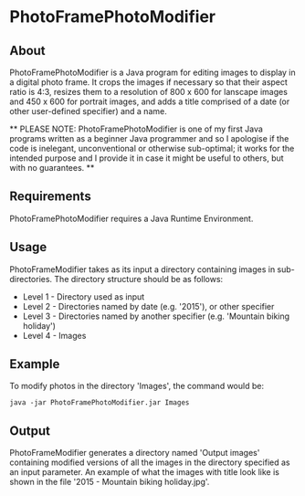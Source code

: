 # PhotoFramePhotoModifier
## About
PhotoFramePhotoModifier is a Java program for editing images to display in a digital photo frame. It crops the images if necessary so that their aspect ratio is 4:3, resizes them to a resolution of 800 x 600 for lanscape images and 450 x 600 for portrait images, and adds a title comprised of a date (or other user-defined specifier) and a name.

** PLEASE NOTE: PhotoFramePhotoModifier is one of my first Java programs written as a beginner Java programmer and so I apologise if the code is inelegant, unconventional or otherwise sub-optimal; it works for the intended purpose and I provide it in case it might be useful to others, but with no guarantees. **

## Requirements
PhotoFramePhotoModifier requires a Java Runtime Environment.

## Usage
PhotoFrameModifier takes as its input a directory containing images in sub-directories. The directory structure should be as follows:
- Level 1 - Directory used as input
- Level 2 - Directories named by date (e.g. '2015'), or other specifier
- Level 3 - Directories named by another specifier (e.g. 'Mountain biking holiday')
- Level 4 - Images

## Example
To modify photos in the directory 'Images', the command would be:

    java -jar PhotoFramePhotoModifier.jar Images
  
## Output
PhotoFrameModifier generates a directory named 'Output images' containing modified versions of all the images in the directory specified as an input parameter. An example of what the images with title look like is shown in the file '2015 - Mountain biking holiday.jpg'.
